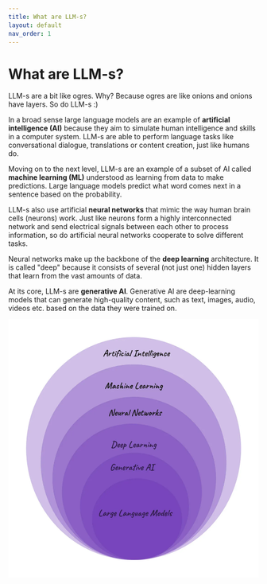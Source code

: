 ```yaml
---
title: What are LLM-s?
layout: default
nav_order: 1
---
```


# What are LLM-s?

LLM-s are a bit like ogres. Why? Because ogres are like onions and onions have layers. So do LLM-s :) 

In a broad sense large language models are an example of **artificial intelligence (AI)** because they aim to simulate human intelligence and skills in a computer system. LLM-s are able to perform language tasks like conversational dialogue, translations or content creation, just like humans do.

Moving on to the next level, LLM-s are an example of a subset of AI called **machine learning (ML)** understood as learning from data to make predictions. Large language models predict what word comes next in a sentence based on the probability.

LLM-s also use artificial **neural networks** that mimic the way human brain cells (neurons) work. Just like neurons form a highly interconnected network and send electrical signals between each other to process information, so do artificial neural networks cooperate to solve different tasks.

Neural networks make up the backbone of the **deep learning** architecture. It is called "deep" because it consists of several (not just one) hidden layers that learn from the vast amounts of data.

At its core, LLM-s are **generative AI**. Generative AI are deep-learning models that can generate high-quality content, such as text, images, audio, videos etc. based on the data they were trained on.

 
![large language models in context](./images/LLMsInContext.webp) 
